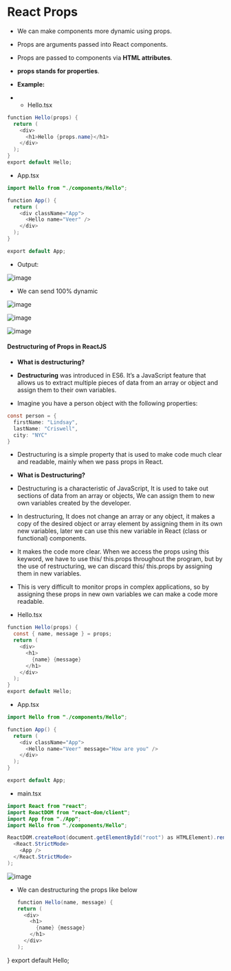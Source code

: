 # React Props

* We can make components more dynamic using props.
* Props are arguments passed into React components.
* Props are passed to components via **HTML attributes**.
* **props stands for properties**.

* **Example:**
* * Hello.tsx
```java
function Hello(props) {
  return (
    <div>
      <h1>Hello {props.name}</h1>
    </div>
  );
}
export default Hello;
```
* App.tsx
```java
import Hello from "./components/Hello";

function App() {
  return (
    <div className="App">
      <Hello name="Veer" />
    </div>
  );
}

export default App;
```
* Output:
  
![image](https://github.com/veerrajukakarla434/2025-Front-End-Technology-Stack-Pilot-Project/assets/40323661/a6681c00-e3e0-4f9d-bed2-15f5697de513)

* We can send 100% dynamic

![image](https://github.com/veerrajukakarla434/2025-Front-End-Technology-Stack-Pilot-Project/assets/40323661/775c6375-32ea-460b-b257-a66a7a456aac)

![image](https://github.com/veerrajukakarla434/2025-Front-End-Technology-Stack-Pilot-Project/assets/40323661/1a50c58e-66bd-4ca6-9fc9-9804c4982cf1)

![image](https://github.com/veerrajukakarla434/2025-Front-End-Technology-Stack-Pilot-Project/assets/40323661/8458762e-c562-4b3c-8bcc-6520afa8d91f)
  
#### Destructuring of Props in ReactJS

* **What is destructuring?**

* **Destructuring** was introduced in ES6. It’s a JavaScript feature that allows us to extract multiple pieces of data from an array or object and assign them to their own variables.

* Imagine you have a person object with the following properties:
```java
const person = {
  firstName: "Lindsay",
  lastName: "Criswell",
  city: "NYC"
}
```
* Destructuring is a simple property that is used to make code much clear and readable, mainly when we pass props in React.

* **What is Destructuring?**

* Destructuring is a characteristic of JavaScript, It is used to take out sections of data from an array or objects, We can assign them to new own variables created by the developer.
* In destructuring, It does not change an array or any object, it makes a copy of the desired object or array element by assigning them in its own new variables, later we can use this new variable in React (class or functional) components.
* It makes the code more clear. When we access the props using this keyword, we have to use this/ this.props throughout the program, but by the use of restructuring, we can discard this/ this.props by assigning them in new variables.
* This is very difficult to monitor props in complex applications, so by assigning these props in new own variables we can make a code more readable.

* Hello.tsx
```java
function Hello(props) {
  const { name, message } = props;
  return (
    <div>
      <h1>
        {name} {message}
      </h1>
    </div>
  );
}
export default Hello;

```
* App.tsx

```java
import Hello from "./components/Hello";

function App() {
  return (
    <div className="App">
      <Hello name="Veer" message="How are you" />
    </div>
  );
}

export default App;

```
* main.tsx
```java
import React from "react";
import ReactDOM from "react-dom/client";
import App from "./App";
import Hello from "./components/Hello";

ReactDOM.createRoot(document.getElementById("root") as HTMLElement).render(
  <React.StrictMode>
    <App />
  </React.StrictMode>
);

```
![image](https://github.com/veerrajukakarla434/2025-Front-End-Technology-Stack-Pilot-Project/assets/40323661/af3c9637-b031-4064-bb18-f02df33bca06)

* We can destructuring the props like below
  ```java
  function Hello(name, message) {
  return (
    <div>
      <h1>
        {name} {message}
      </h1>
    </div>
  );
}
export default Hello;
```
